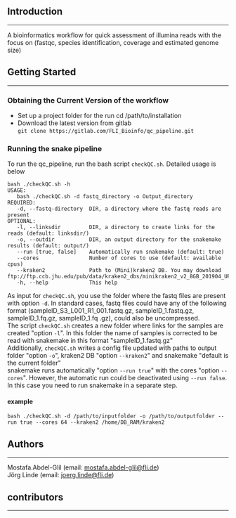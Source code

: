 ## Introduction
------------------------------
A bioinformatics workflow for quick assessment of illumina reads with the focus on (fastqc, species identification, coverage and estimated genome size)     

## Getting Started
------------------------------
### Obtaining the Current Version of the workflow 
* Set up a project folder for the run 
cd /path/to/installation
* Download the latest version from gitlab  
`git clone https://gitlab.com/FLI_Bioinfo/qc_pipeline.git`

### Running the snake pipeline 
To run the qc_pipeline, run the bash script `checkQC.sh`. Detailed usage is below 

```
bash ./checkQC.sh -h
USAGE:
   bash ./checkQC.sh -d fastq_directory -o Output_directory
REQUIRED:
   -d, --fastq-directory  DIR, a directory where the fastq reads are present
OPTIONAL:
   -l, --linksdir         DIR, a directory to create links for the reads (default: linksdir/)
   -o, --outdir           DIR, an output directory for the snakemake results (default: output/)
   --run [true, false]    Automatically run snakemake (default: true)
   --cores                Number of cores to use (default: available cpus) 
   --kraken2              Path to (Mini)kraken2 DB. You may download ftp://ftp.ccb.jhu.edu/pub/data/kraken2_dbs/minikraken2_v2_8GB_201904_UPDATE.tgz
   -h, --help             This help
```

As input for `checkQC.sh`, you use the folder where the fastq files are present with option `-d`. In standard cases, fastq files could have any of the following format (sampleID\_S3\_L001\_R1_001.fastq.gz, sampleID\_1.fastq.gz, sampleID\_1.fq.gz, sampleID\_1.fq .gz), could also be uncompressed.   
The script `checkQC.sh` creates a new folder where links for the samples are created "option `-l`". In this folder the name of samples is corrected to be read with snakemake in this format "sampleID\_1.fastq.gz"   
Additionally, `checkQC.sh` writes a config file updated with paths to output folder "option `-o`", kraken2 DB "option `--kraken2`" and snakemake "default is the current folder"   
snakemake runs automatically "option `--run true`" with the cores "option `--cores`". However, the automatic run could be deactivated using `--run false`. In this case you need to run snakemake in a separate step.   

#### example  

`bash ./checkQC.sh -d /path/to/inputfolder -o /path/to/outputfolder --run true --cores 64 --kraken2 /home/DB_RAM/kraken2`  

## Authors    
___
Mostafa.Abdel-Glil (email: mostafa.abdel-glil@fli.de)  
Jörg Linde (email: joerg.linde@fli.de)  

## contributors   
___
